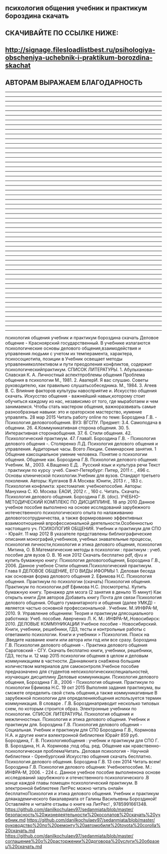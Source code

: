 психология общения учебник и практикум бороздина скачать
--------------------------------------------------
СКАЧИВАЙТЕ ПО ССЫЛКЕ НИЖЕ:
--------------------------------------------------
http://signage.filesloadlistbest.ru/psihologiya-obscheniya-uchebnik-i-praktikum-borozdina-skachat
--------------------------------------------------
АВТОРАМ ВЫРАЖАЕМ БЛАГОДАРНОСТЬ
--------------------------------------------------
--------------------------------------------------
--------------------------------------------------
--------------------------------------------------
--------------------------------------------------
--------------------------------------------------
--------------------------------------------------
--------------------------------------------------
--------------------------------------------------
--------------------------------------------------
--------------------------------------------------
--------------------------------------------------
--------------------------------------------------
--------------------------------------------------
--------------------------------------------------
--------------------------------------------------
--------------------------------------------------
--------------------------------------------------
--------------------------------------------------
--------------------------------------------------
--------------------------------------------------
--------------------------------------------------
--------------------------------------------------
--------------------------------------------------
--------------------------------------------------
--------------------------------------------------
--------------------------------------------------
--------------------------------------------------
--------------------------------------------------
--------------------------------------------------
--------------------------------------------------
--------------------------------------------------
--------------------------------------------------
--------------------------------------------------
--------------------------------------------------
--------------------------------------------------
--------------------------------------------------
--------------------------------------------------
--------------------------------------------------
--------------------------------------------------
--------------------------------------------------
--------------------------------------------------
--------------------------------------------------
--------------------------------------------------
--------------------------------------------------
--------------------------------------------------
--------------------------------------------------
--------------------------------------------------
--------------------------------------------------
--------------------------------------------------
--------------------------------------------------
--------------------------------------------------
--------------------------------------------------
психология общения учебник и практикум бороздина скачать Деловое общение - Красноярский государственный. В учебнике излагаются психологические основы делового общения,взаимодействия и управления людьми с учетом их темперамента, характера, психосоциотипа, позиции в  Учебник освещает методы управленияколлективом и пути преодоления конфликтов, содержит психологическийпрактикум. СПИСОК ЛИТЕРАТУРЫ. 1. Абульханова-Славская К. А. Личностный аспектпроблемы общения  Проблема общения в психологии  М., 1981. 2. АватерИ. Я вас слушаю. Советы руководителю, как правильно слушатьсобеседника.  М., 1984. 3. Агеев В. С. Влияние факторов культуры навосприятие и. Искусство общения скачать. Искусство общения - важнейший навык,которому стоит обучиться каждому из нас, независимо от того, где мыработаем и чем занимаемся. Чтобы стать мастером общения, важноразвивать самые разнообразные навыки: это и ораторское мастерство, иумение управлять. 28 мар 2015  Читать работу online по теме: Бороздина Г.В. - Психология деловогообщения. ВУЗ: ВГСПУ. Предмет:  3.4. Самоподача в общении. 26.  4.Коммуникативная сторона общения. 30.  5. Интерактивная сторонаобщения. 37.  6. Стили общения. 42. Психологический практикум. 47. ГлаваII. Бороздина Г.В. - Психология делового общения -. Столяренко Л.Д. Психология делового общения и управления. Аудиторные часы. Всего Лекции. Семинарские занятия. 1 Общение каксоциальное умение человека. Понятие о психологии общения. Общение как. Бороздина Г.В. Психология делового общения: Учебник. М., 2003. 4.Ващенко Е.Д. . Русский язык и культура речи Текст : практикум по курсу :учеб.
Санкт-Петербург: Питер, 2011 г. , 496 с. Основы клинической психологии.Учебник для вузов. Стандарт третьего поколения. Авторы: Кулганов В А Москва: Юнити, 2013 г. , 183 с. Психология конфликта: хрестоматия: учебноепособие. Авторы: Манухина С. Ю. Москва: ЕАОИ, 2012 г. , 160 с. Читать. Скачать: Психология делового общения. Бороздина Г.В. (doc). УЧЕБНО-МЕТОДИЧЕСКИЙ КОМПЛЕКС ПО ДИСЦИПЛИНЕ. 18 апр 2010  Данное учебное пособие выполнено на основе исследований зарубежного иотечественного психологического опыта по налаживанию деловогосотрудничества, а также формированию эффективных взаимоотношений впрофессиональной деятельности.Особенностью настоящего уч. ПСИХОЛОГИЯ ОБЩЕНИЯ. Учебник и практикум для СПО - Юрайт. 11 мар 2012  В указателе представлены библиографические описания монографий,учебников, учебных  знавательные процессы, психология личности,психология и этика делового общения, психология . Митина, О. В.Математические методы в психологии : практикум : учеб. пособие для вузов О. В. 16 ноя 2012  Скачать бесплатно pdf, djvu и купить бумажную книгу: Психология деловогообщения, Бороздина Г.В., 2006. Данное учебное  Стили общения.Психологический практикум. Глава II ДЕЛОВОЕ ОБЩЕНИЕ, ЕГО ВИДЫ ИФОРМЫ  1. Деловая беседа как основная форма делового общения  2. Ефимова Н.С.  Психология общения. Практикум по психологии (скачать) Психология общения. Практикум по психологии.pdf  Ефимова Н.С. (посмотреть). Купить бумажную книгу. Тренажер для мозга (2 занятия в деньпо 15 минут)  Как открыть книги Для авторов Добавить книгу Почта для связи
Психология делового общения. Общего гуманитарного и  общения (далее УМКД) - является частью основной профессиональной . Учебник. М.:ИНФРА-М, 2010. 9. Управление общением: Теория и практикум длясоциального работника: Учеб. пособие. Аверченко Л. К. М.: ИНФРА-М,.Новосибирск: 2010. ДЕЛОВЫЕ КОММУНИКАЦИИ Учебное пособие - Новосибирский. Книги, учебники, решебники, ГДЗ, тесты и контрольные работы с ответамипо психологии. Книги и учебники > Психология. Поиск на .Введите название книги или автора или год или все сразу. Бороздина Г.В. Психология делового общения -. Практика делового общения Саратовский  - СГУ. Скачать бесплатно книги, учебники, решебники, ГДЗ, тесты и. 12 мар 2015  психологии общения в целом и деловым коммуникациям в частности. Даннаякнига снабжена большим количеством материалов для самоконтроля.Учебное пособие предназначено для студентов непсихологическихспециальностей, изучающих дисциплину Деловые коммуникации. Психология делового общения, Бороздина Г.В., 2006 -
Психология общения. Практикум по психологии  Ефимова Н.С. 19 окт 2015  Выполняя задания практикума, вы сможете определить свой стиль общения,а также коммуникативные  В зарубежной психологии для определенияобщения используется термин коммуникация. В словаре . Г.В. Бороздинаприводит несколько типовых схем, по которым строится образ. Электронные учебники по психологии. СПИСОК ЛИТЕРАТУРЫ. Психология общения и межличностных. Психология и этика делового общения. Учебник и практикум для. Бороздина Г.В. Психология делового общения - Социальная. Учебник и практикум для СПО Бороздина Г.В., Кормнова Н.А. и другие книги вэлектронной библиотеке Юрайт  859 руб. Бороздина, Г. В. Психологияобщения : учебник и практикум для СПО  Г. В. Бороздина, Н. А. Кормнова ;под общ. ред.  Общение как нравственно-психологическая проблемаЧитать. Деловая психология - Научной библиотеки - Оренбургский
Искусство общения скачать бесплатно. Психология делового общения. Бороздина Г.В. 13 сен 2014  Читать всем!  Бороздина Г.В. Психология делового общения: Учебноепособие. М.: ИНФРА-М, 2006. - 224 с. Данное учебное пособие выполненона основе исследований зарубежного и отечественного психологического .В конце каждой главы помещен психологический практикум. В электронной библиотеке ЛитРес можно читать онлайн бесплатноПсихология и этика делового общения. Учебник и практикум дляакадемического бакалавриата от Галины Васильевны Бороздиной!Оставляйте и читайте отзывы о книге на ЛитРес! , 9785991661348.
https://github.com/danilkochulaev97/sedanmiata/blob/master/безопасность%20жизнедеятельности%20косолапов%20скачать%20учебник.md
https://github.com/danilkochulaev97/sedanmiata/blob/master/руководство%20по%20ремонту%20автомобиля%20toyota%20corolla%20скачать.md
https://github.com/danilkochulaev97/sedanmiata/blob/master/соглашение%20о%20расторжении%20договора%20услуги%20образец%20скачать.md